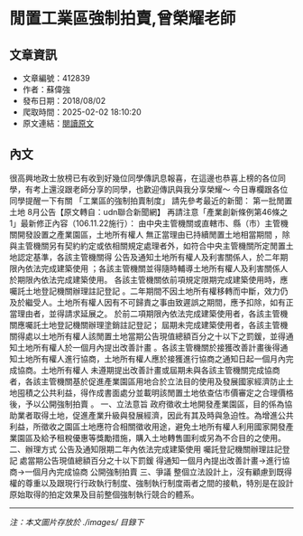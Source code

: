 # 閒置工業區強制拍賣,曾榮耀老師

## 文章資訊
- 文章編號：412839
- 作者：蘇偉強
- 發布日期：2018/08/02
- 爬取時間：2025-02-02 18:10:20
- 原文連結：[閱讀原文](https://real-estate.get.com.tw/Columns/detail.aspx?no=412839)

## 內文
很高興地政士放榜已有收到好幾位同學傳訊息報喜，在這邊也恭喜上榜的各位同學，有考上還沒跟老師分享的同學，也歡迎傳訊與我分享榮耀～
今日專欄跟各位同學提醒一下有關
「工業區的強制拍賣制度」
請先參考最近的新聞：
第一批閒置土地 8月公告【原文轉自：udn聯合新聞網】
再請注意「產業創新條例第46條之1」最新修正內容（106.11.22施行）：
由中央主管機關或直轄市、縣（市）主管機關開發設置之產業園區，土地所有權人
無正當理由已持續閒置土地相當期間
，除與主管機關另有契約約定或依相關規定處理者外，如符合中央主管機關所定閒置土地認定基準，各該主管機關得
公告及通知土地所有權人及利害關係人，於二年期限內依法完成建築使用
；各該主管機關並得隨時輔導土地所有權人及利害關係人於期限內依法完成建築使用。
各該主管機關依前項規定限期完成建築使用時，應
囑託土地登記機關辦理註記登記
。二年期間不因土地所有權移轉而中斷，效力仍及於繼受人。土地所有權人因有不可歸責之事由致遲誤之期間，應予扣除，如有正當理由者，並得請求延展之。
於前二項期限內依法完成建築使用者，各該主管機關應囑託土地登記機關辦理塗銷註記登記；
屆期未完成建築使用者，各該主管機關得處以土地所有權人該閒置土地當期公告現值總額百分之十以下之罰鍰，並得通知土地所有權人於一個月內提出改善計畫
。各該主管機關於接獲改善計畫後得通知土地所有權人進行協商，土地所有權人應於接獲進行協商之通知日起一個月內完成協商。土地所有權人
未遵期提出改善計畫或屆期未與各該主管機關完成協商者，各該主管機關基於促進產業園區用地合於立法目的使用及發展國家經濟防止土地囤積之公共利益，得作成書面處分並載明該閒置土地依查估市價審定之合理價格後，予以公開強制拍賣
。
一、立法意旨
政府徵收土地開發產業園區，目的係為協助業者取得土地，促進產業升級與發展經濟，因此有其及時與急迫性。為增進公共利益，所徵收之園區土地應符合相關徵收用途，避免土地所有權人利用國家開發產業園區及給予租稅優惠等獎勵措施，購入土地轉售圖利或另為不合目的之使用。
二、辦理方式
公告及通知限期二年內依法完成建築使用
囑託登記機關辦理註記登記
處當期公告現值總額百分之十以下罰鍰
得通知一個月內提出改善計畫→進行協商→一個月內完成協商
公開強制拍賣
三、爭議
整個立法設計上，沒有顧慮到既得權的尊重以及跟現行行政執行制度、強制執行制度兩者之間的接軌，特別是在設計原始取得的拍定效果及目前整個強制執行競合的體系。

---
*注：本文圖片存放於 ./images/ 目錄下*

